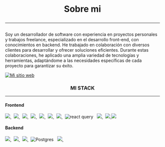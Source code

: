 <p align=center>
  <h1 align="center">Sobre mi<hr/></h1>
  <p>
    Soy un desarrollador de software con experiencia en proyectos personales y trabajos freelance, especializado en el desarrollo front-end, con conocimientos en backend. He trabajado en colaboración con diversos clientes para desarrollar y ofrecer soluciones eficientes. Durante estas colaboraciones, he aplicado una amplia variedad de tecnologías y herramientas, adaptándome a las necesidades específicas de cada proyecto para garantizar su éxito.
  </p>
</p>


[![Mi sitio web](https://img.shields.io/badge/Visita-mi%20sitio%20web-green.svg)](https://portafolio-gamma-six.vercel.app/)


<h3 align="center">MI STACK<hr/></h3>

<h4>Frontend</h4>
<p>
  <a href='https://developer.mozilla.org/en-US/docs/Web/Guide/HTML/HTML5'>
    <img src="https://img.shields.io/badge/html5-e34f26.svg?&style=for-the-badge&logo=html5&logoColor=white" />
  </a>
  &nbsp;
  <a href='https://developer.mozilla.org/en-US/docs/Web/CSS'>
    <img src="https://img.shields.io/badge/css3-1572B6.svg?&style=for-the-badge&logo=css3&logoColor=white" />
  </a>
  &nbsp;
  <a href='https://sass-lang.com/'>
    <img src="https://img.shields.io/badge/sass-cc6699.svg?&style=for-the-badge&logo=sass&logoColor=white" />
  </a>
  &nbsp;
  <a href='https://developer.mozilla.org/en-US/docs/Web/JavaScript/Guide'>
    <img src="https://img.shields.io/badge/javascript-F7DF1E.svg?&style=for-the-badge&logo=javascript&logoColor=black" />
  </a>
  &nbsp;
 <a href='https://www.react.org/'>
   <img src='https://img.shields.io/badge/react-61DAFB?logoWidth=30&labelColor=black&style=for-the-badge&logo=react' />
 </a>
  &nbsp;
  <a href='https://redux.js.org/'>
    <img src='https://img.shields.io/badge/redux-764ABC?logoWidth=30&labelColor=black&style=for-the-badge&logo=redux' />
  </a>
  &nbsp;
  <a href='https://nextjs.org/'>
    <img src="https://img.shields.io/badge/next.js-ffffff?style=for-the-badge&logo=next.js&logoColor=000" />
  </a>
  &nbsp;
  <img  alt="react query"  src="https://img.shields.io/badge/React%20Query-FF4154.svg?style=for-the-badge&logo=React-Query&logoColor=white" />
  &nbsp;
  <a href='https://tailwindcss.com/'>
    <img src='https://img.shields.io/badge/tailwind css-38B2AC?logo=tailwind-css&logoColor=white&style=for-the-badge' />
  </a>
  &nbsp;
  <a href='https://www.framer.com/docs/'>
    <img src="https://img.shields.io/badge/Framer motion-0055FF.svg?&style=for-the-badge&logo=framer&logoColor=white" />
  </a>
  <a href='URL_DE_ASTRO'>
  <img src="https://img.shields.io/badge/Astro-CÓDIGO_DE_COLOR.svg?&style=for-the-badge&logo=star&logoColor=white" />
</a>

</p>

<h4>Backend</h4>
<p>
  <a href='https://nodejs.org/en/about/'>
    <img src="https://img.shields.io/badge/node.js-339933?logo=node.js&logoWidth=30&labelColor=black&style=for-the-badge" />
  </a>
  &nbsp;
  <a href='https://expressjs.com/'>
    <img src="https://img.shields.io/badge/Express-ffffff.svg?&style=for-the-badge&logo=express&logoColor=black" />
  </a>
  &nbsp;
  <a href='https://www.mongodb.com/'>
    <img src='https://img.shields.io/badge/mongo db-47A248?logo=mongodb&logoColor=white&style=for-the-badge' />
  </a>
  &nbsp;
  <img alt="Postgres" src="https://img.shields.io/badge/PostgreSQL-316192?style=for-the-badge&logo=postgresql&logoColor=white" />
  &nbsp;
  <a href='https://www.prisma.io/'>
    <img src="https://img.shields.io/badge/Prisma-2D3748.svg?&style=for-the-badge&logo=prisma&logoColor=white" />
  </a>
  &nbsp;  
</p>
